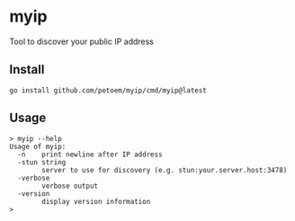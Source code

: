 # myip

Tool to discover your public IP address

## Install

```console
go install github.com/petoem/myip/cmd/myip@latest
```

## Usage

```console
> myip --help
Usage of myip:
  -n    print newline after IP address
  -stun string
        server to use for discovery (e.g. stun:your.server.host:3478)
  -verbose
        verbose output
  -version
        display version information
>
```
